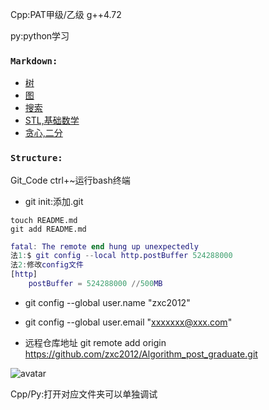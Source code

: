 Cpp:PAT甲级/乙级 g++4.72

py:python学习

### `Markdown:`
 - [树](https://github.com/zxc2012/Algorithm_post_graduate/blob/master/Cpp/markdown/tree.md)
 - [图](https://github.com/zxc2012/Algorithm_post_graduate/blob/master/Cpp/markdown/graph.md)
 - [搜索](https://github.com/zxc2012/Algorithm_post_graduate/blob/master/Cpp/markdown/searching.md)
 - [STL,基础数学](https://github.com/zxc2012/Algorithm_post_graduate/blob/master/Cpp/markdown/map.md)
 - [贪心,二分](https://github.com/zxc2012/Algorithm_post_graduate/blob/master/Cpp/markdown/base.md)

### `Structure:`

Git_Code ctrl+~运行bash终端

- git init:添加.git

```
touch README.md
git add README.md
```
```matlab
fatal: The remote end hung up unexpectedly
法1:$ git config --local http.postBuffer 524288000
法2:修改config文件
[http]
    postBuffer = 524288000 //500MB
``` 
- git config --global user.name "zxc2012"

- git config --global user.email "xxxxxxx@xxx.com"

- 远程仓库地址
git remote add origin https://github.com/zxc2012/Algorithm_post_graduate.git

![avatar](https://img-blog.csdn.net/2018052909403110)

Cpp/Py:打开对应文件夹可以单独调试
